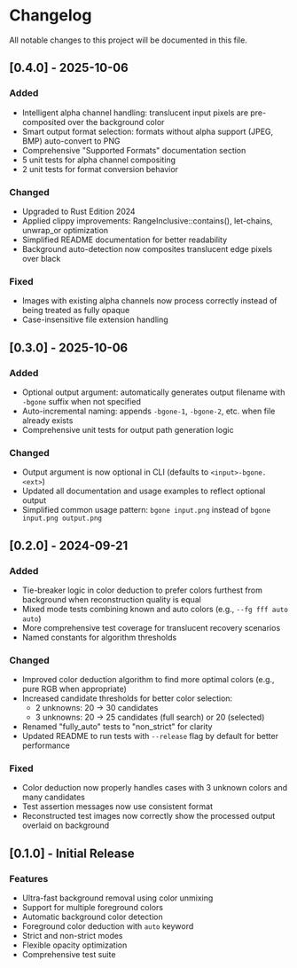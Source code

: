 # Changelog

All notable changes to this project will be documented in this file.

## [0.4.0] - 2025-10-06

### Added
- Intelligent alpha channel handling: translucent input pixels are pre-composited over the background color
- Smart output format selection: formats without alpha support (JPEG, BMP) auto-convert to PNG
- Comprehensive "Supported Formats" documentation section
- 5 unit tests for alpha channel compositing
- 2 unit tests for format conversion behavior

### Changed
- Upgraded to Rust Edition 2024
- Applied clippy improvements: RangeInclusive::contains(), let-chains, unwrap_or optimization
- Simplified README documentation for better readability
- Background auto-detection now composites translucent edge pixels over black

### Fixed
- Images with existing alpha channels now process correctly instead of being treated as fully opaque
- Case-insensitive file extension handling

## [0.3.0] - 2025-10-06

### Added
- Optional output argument: automatically generates output filename with `-bgone` suffix when not specified
- Auto-incremental naming: appends `-bgone-1`, `-bgone-2`, etc. when file already exists
- Comprehensive unit tests for output path generation logic

### Changed
- Output argument is now optional in CLI (defaults to `<input>-bgone.<ext>`)
- Updated all documentation and usage examples to reflect optional output
- Simplified common usage pattern: `bgone input.png` instead of `bgone input.png output.png`

## [0.2.0] - 2024-09-21

### Added
- Tie-breaker logic in color deduction to prefer colors furthest from background when reconstruction quality is equal
- Mixed mode tests combining known and auto colors (e.g., `--fg fff auto auto`)
- More comprehensive test coverage for translucent recovery scenarios
- Named constants for algorithm thresholds

### Changed
- Improved color deduction algorithm to find more optimal colors (e.g., pure RGB when appropriate)
- Increased candidate thresholds for better color selection:
  - 2 unknowns: 20 → 30 candidates
  - 3 unknowns: 20 → 25 candidates (full search) or 20 (selected)
- Renamed "fully_auto" tests to "non_strict" for clarity
- Updated README to run tests with `--release` flag by default for better performance

### Fixed
- Color deduction now properly handles cases with 3 unknown colors and many candidates
- Test assertion messages now use consistent format
- Reconstructed test images now correctly show the processed output overlaid on background

## [0.1.0] - Initial Release

### Features
- Ultra-fast background removal using color unmixing
- Support for multiple foreground colors
- Automatic background color detection
- Foreground color deduction with `auto` keyword
- Strict and non-strict modes
- Flexible opacity optimization
- Comprehensive test suite